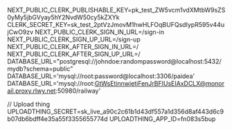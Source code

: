 NEXT_PUBLIC_CLERK_PUBLISHABLE_KEY=pk_test_ZW5vcm1vdXMtbW9sZS0yMy5jbGVyay5hY2NvdW50cy5kZXYk
CLERK_SECRET_KEY=sk_test_2ptVzJmovM1hwHLFOqBUFQsdIypR595v44ujCwO9zv
NEXT_PUBLIC_CLERK_SIGN_IN_URL=/sign-in
NEXT_PUBLIC_CLERK_SIGN_UP_URL=/sign-up
NEXT_PUBLIC_CLERK_AFTER_SIGN_IN_URL=/
NEXT_PUBLIC_CLERK_AFTER_SIGN_UP_URL=/
DATABASE_URL="postgresql://johndoe:randompassword@localhost:5432/mydb?schema=public"
DATABASE_URL='mysql://root:password@localhost:3306/paidea'
DATABASE_URL='mysql://root:GtWsEtinnwjetjFenJrBFIUsEIAxDCLX@monorail.proxy.rlwy.net:50980/railway'

// Upload thing
UPLOADTHING_SECRET=sk_live_a90c2c61b1d43df557a1d356d8af443d6c9b07db6bdff4e35a55f3355655774d
UPLOADTHING_APP_ID=fn083s5bup